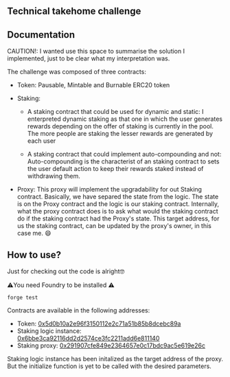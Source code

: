## Technical takehome challenge

## Documentation

CAUTION!: I wanted use this space to summarise the solution I implemented, just to be clear what my interpretation was.

The challenge was composed of three contracts:

- Token: Pausable, Mintable and Burnable ERC20 token

- Staking:

  - A staking contract that could be used for dynamic and static: I enterpreted dynamic staking as that one in which the user generates rewards depending on the offer of staking is currently in the pool. The more people are staking the lesser rewards are generated by each user

  - A staking contract that could implement auto-compounding and not: Auto-compounding is the characterist of an staking contract to sets the user default action to keep their rewards staked instead of withdrawing them.

- Proxy: This proxy will implement the upgradability for out Staking contract. Basically, we have separed the state from the logic. The state is on the Proxy contract and the logic is our staking contract. Internally, what the proxy contract does is to ask what would the staking contract do if the staking contract had the Proxy's state. This target address, for us the staking contract, can be updated by the proxy's owner, in this case me. 😄

## How to use?

Just for checking out the code is alright🤓

⚠️You need Foundry to be installed ⚠️

```
forge test
```

Contracts are available in the following addresses:

- Token: [0x5d0b10a2e96f3150112e2c71a51b85b8dcebc89a](https://mumbai.polygonscan.com/address/0x5d0b10a2e96f3150112e2c71a51b85b8dcebc89a)
- Staking logic instance: [0x6bbe3ca92116dd2d2574ce3fc2211add6e811140](https://mumbai.polygonscan.com/address/0x6bbe3ca92116dd2d2574ce3fc2211add6e811140)
- Staking proxy: [0x291907cfe849e2364657e0c17bdc9ac5e619e26c](https://mumbai.polygonscan.com/address/0x291907cfe849e2364657e0c17bdc9ac5e619e26c)

Staking logic instance has been initalized as the target address of the proxy. But the initialize function is yet to be called with the desired parameters.
